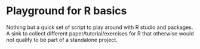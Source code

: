 # Playground for R basics

Nothing but a quick set of script to play around with R studio and packages. A sink to collect different paper/tutorial/exercises for R that otherwise would not qualify to be part of a standalone project.
